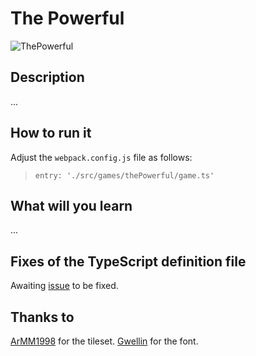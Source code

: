 # The Powerful

![ThePowerful](/assets/games/thePowerful/readme/README.gif)


## Description

...


## How to run it

Adjust the `webpack.config.js` file as follows:
> `entry: './src/games/thePowerful/game.ts'`


## What will you learn

...


## Fixes of the TypeScript definition file

Awaiting [issue](https://github.com/photonstorm/phaser3-docs/issues/48) to be fixed.


## Thanks to

[ArMM1998](https://opengameart.org/content/gameboy-tileset) for the tileset.
[Gwellin](https://fontstruct.com/fontstructions/show/818869/the_legend_of_zelda_nes) for the font.
